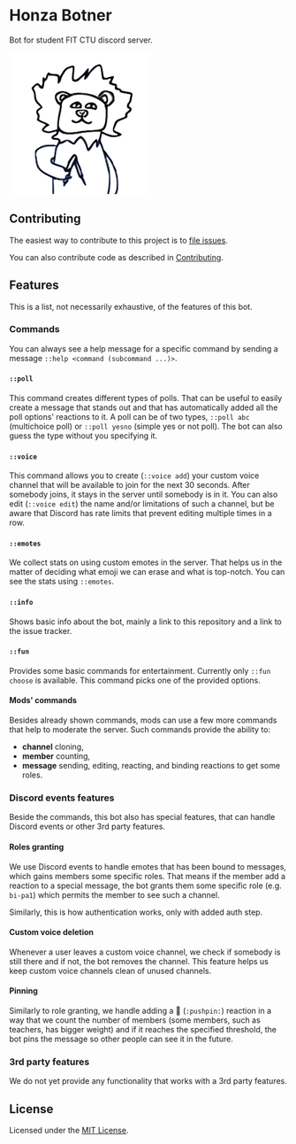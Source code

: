 # Honza Botner

Bot for student FIT CTU discord server.

![](docs/logo.png)

## Contributing

The easiest way to contribute to this project is to [file issues][issues].

You can also contribute code as described in [Contributing](CONTRIBUTING.md).

## Features

This is a list, not necessarily exhaustive, of the features of this bot.

### Commands

You can always see a help message for a specific command by sending a message `::help <command (subcommand ...)>`.

#### `::poll`

This command creates different types of polls.
That can be useful to easily create a message that stands out and that has automatically added all the poll options' reactions to it.
A poll can be of two types, `::poll abc` (multichoice poll) or `::poll yesno` (simple yes or not poll).
The bot can also guess the type without you specifying it.

#### `::voice`

This command allows you to create (`::voice add`) your custom voice channel that will be available to join for the next 30 seconds.
After somebody joins, it stays in the server until somebody is in it.
You can also edit (`::voice edit`) the name and/or limitations of such a channel,
but be aware that Discord has rate limits that prevent editing multiple times in a row.

#### `::emotes`

We collect stats on using custom emotes in the server.
That helps us in the matter of deciding what emoji we can erase and what is top-notch.
You can see the stats using `::emotes`.

#### `::info`

Shows basic info about the bot,
mainly a link to this repository and a link to the issue tracker.

#### `::fun`

Provides some basic commands for entertainment.
Currently only `::fun choose` is available.
This command picks one of the provided options.

#### Mods' commands

Besides already shown commands, mods can use a few more commands that help to moderate the server.
Such commands provide the ability to:
- **channel** cloning,
- **member** counting,
- **message** sending, editing, reacting, and binding reactions to get some roles.

### Discord events features

Beside the commands,
this bot also has special features,
that can handle Discord events or other 3rd party features.

#### Roles granting

We use Discord events to handle emotes that has been bound to messages,
which gains members some specific roles.
That means if the member add a reaction to a special message,
the bot grants them some specific role (e.g. `bi-pa1`) which permits the member to see such a channel.

Similarly, this is how authentication works,
only with added auth step.

#### Custom voice deletion

Whenever a user leaves a custom voice channel,
we check if somebody is still there and if not,
the bot removes the channel.
This feature helps us keep custom voice channels clean of unused channels.

#### Pinning

Similarly to role granting,
we handle adding a 📌 (`:pushpin:`) reaction in a way that we count the number of members (some members, such as teachers, has bigger weight)
and if it reaches the specified threshold,
the bot pins the message so other people can see it in the future.

### 3rd party features

We do not yet provide any functionality that works with a 3rd party features.

## License

Licensed under the [MIT License](LICENSE).

[issues]: https://github.com/fit-ctu-discord/honza-botner/issues
